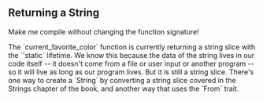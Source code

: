 ## Returning a String

Make me compile without changing the function signature!

<div class="hint">
  The `current_favorite_color` function is currently returning a string slice with the `'static` lifetime.
  We know this because the data of the string lives in our code itself -- it doesn't come from a file or user input or another program -- so it will live as long as our program lives.
  But it is still a string slice.
  There's one way to create a `String` by converting a string slice covered in the Strings chapter of the book, and another way that uses the `From` trait.
</div>

